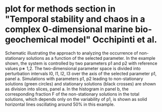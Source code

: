 # plot for methods section in "Temporal stability and chaos in a complex 0-dimensional marine bio-geochemical model" Occhipinti et al.
Schematic illustrating the approach to analyzing the occurrence of non-
stationary solutions as a function of the selected parameter. In the example shown,
the system is controlled by two parameters p1 and p2 with reference values p∗
1,2. The two-dimensional parameter space is divided into perturbation intervals I0, I1, I2, I3
over the axis of the selected parameter p1, panel a. Simulations with parameters p1,
p2 leading to non-stationary solutions (green circles) and stationary solutions (black
crosses) are shown as division into slices, panel a. In the histogram in panel b, the
corresponding fraction F of the non-stationary solutions in the total solutions, which
depends only on the variability of p1, is shown as solid horizontal lines oscillating
around 50% in this example.

